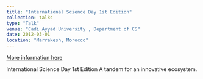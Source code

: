 ```yaml
---
title: "International Science Day 1st Edition"
collection: talks
type: "Talk"
venue: "Cadi Ayyad University , Department of CS"
date: 2012-03-01
location: "Marrakesh, Morocco"
---
```

[More information here](http://example2.com)

International Science Day 1st Edition A tandem for an innovative ecosystem.
